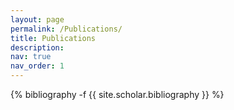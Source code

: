 ```yaml
---
layout: page
permalink: /Publications/
title: Publications
description: 
nav: true
nav_order: 1
---
```

<!-- _pages/publications.md -->
<div class="Publications">

{% bibliography -f {{ site.scholar.bibliography }} %}

</div>
